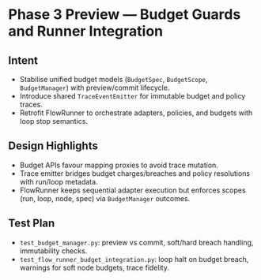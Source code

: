 # Phase 3 Preview — Budget Guards and Runner Integration

## Intent
- Stabilise unified budget models (`BudgetSpec`, `BudgetScope`, `BudgetManager`) with preview/commit lifecycle.
- Introduce shared `TraceEventEmitter` for immutable budget and policy traces.
- Retrofit FlowRunner to orchestrate adapters, policies, and budgets with loop stop semantics.

## Design Highlights
- Budget APIs favour mapping proxies to avoid trace mutation.
- Trace emitter bridges budget charges/breaches and policy resolutions with run/loop metadata.
- FlowRunner keeps sequential adapter execution but enforces scopes (run, loop, node, spec) via `BudgetManager` outcomes.

## Test Plan
- `test_budget_manager.py`: preview vs commit, soft/hard breach handling, immutability checks.
- `test_flow_runner_budget_integration.py`: loop halt on budget breach, warnings for soft node budgets, trace fidelity.
